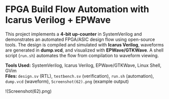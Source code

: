 # FPGA Build Flow Automation with Icarus Verilog + EPWave

This project implements a **4-bit up-counter** in SystemVerilog and demonstrates an automated FPGA/ASIC design flow using open-source tools. The design is compiled and simulated with **Icarus Verilog**, waveforms are generated in **dump.vcd**, and visualized with **EPWave/GTKWave**. A shell script (`run.sh`) automates the flow from compilation to waveform viewing.  

**Tools Used:** SystemVerilog, Icarus Verilog, EPWave/GTKWave, Linux Shell, GVim  
**Files:** `design.sv` (RTL), `testbench.sv` (verification), `run.sh` (automation), `dump.vcd` (waveform), `Screenshot(62).png` (example output)  

!(Screenshot(62).png)
